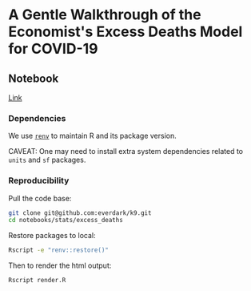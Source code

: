 # A Gentle Walkthrough of the Economist's Excess Deaths Model for COVID-19

## Notebook

[Link](https://everdark.github.io/k9/notebooks/stats/excess_deaths/excess_deaths.nb.html)

### Dependencies

We use [`renv`](https://github.com/rstudio/renv) to maintain R and its package version.

CAVEAT: One may need to install extra system dependencies related to `units` and `sf` packages.

### Reproducibility

Pull the code base:

```sh
git clone git@github.com:everdark/k9.git
cd notebooks/stats/excess_deaths
```

Restore packages to local:

```sh
Rscript -e "renv::restore()"
```

Then to render the html output:

```sh
Rscript render.R
```

